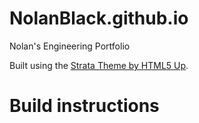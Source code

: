 # NolanBlack.github.io
Nolan's Engineering Portfolio

Built using the [Strata Theme by HTML5 Up](http://html5up.net).

# Build instructions
